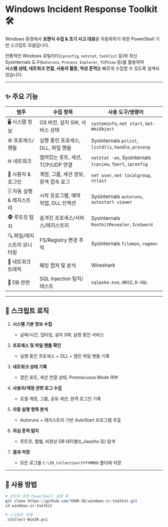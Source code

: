 # Windows Incident Response Toolkit 🛠️  

Windows 환경에서 **포렌식 수집 & 초기 사고 대응**을 자동화하기 위한 PowerShell 기반 스크립트 모음입니다.  

전통적인 Windows 유틸리티(`ipconfig`, `netstat`, `tasklist` 등)와 최신 Sysinternals 도구(`Autoruns`, `Process Explorer`, `TCPView` 등)를 활용하여  
**시스템 상태, 네트워크 연결, 사용자 활동, 악성 흔적**을 빠르게 수집할 수 있도록 설계되었습니다.  

---

## ✨ 주요 기능  

| 범주 | 수집 항목 | 사용 도구/명령어 |
|------|-----------|----------------|
| 🖥 시스템 정보 | OS 버전, 설치 SW, 서비스 상태 | `systeminfo`, `net start`, `Get-WmiObject` |
| ⚙️ 프로세스/핸들 | 실행 중인 프로세스, DLL, 파일 핸들 | Sysinternals `pslist`, `listdlls`, `handle`, `procexp` |
| 🌐 네트워크 | 열려있는 포트, 세션, TCP/UDP 연결 | `netstat -an`, Sysinternals `tcpview`, `fport`, `ipconfig` |
| 👤 사용자 & 로그인 | 계정, 그룹, 세션 정보, 원격 접속 로그 | `net user`, `net localgroup`, `ntlast` |
| 🗄 자동 실행 & 레지스트리 | 시작 프로그램, 예약 작업, DLL 인젝션 | Sysinternals `autoruns`, `autostart viewer` |
| 🕵️ 루트킷 탐지 | 숨겨진 프로세스/서비스/레지스트리 | Sysinternals `RootkitRevealer`, `IceSword` |
| 🔍 파일/레지스트리 모니터링 | FS/Registry 변경 추적 | Sysinternals `filemon`, `regmon` |
| 📡 네트워크 트래픽 | 패킷 캡처 및 분석 | Wireshark |
| 💾 DB 관련 | SQL Injection 탐지/테스트 | `sqlpoke.exe`, `HDSI`, `D-SQL` |

---

## 📂 스크립트 로직  

1. **시스템 기본 정보 수집**  
   - 날짜/시간, 업타임, 설치 SW, 실행 중인 서비스  

2. **프로세스 및 파일 핸들 확인**  
   - 실행 중인 프로세스 + DLL + 열린 파일 핸들 기록  

3. **네트워크 상태 기록**  
   - 열린 포트, 세션 연결 상태, Promiscuous Mode 여부  

4. **사용자/계정 관련 로그 수집**  
   - 로컬 계정, 그룹, 공유 세션, 원격 로그인 기록  

5. **자동 실행 항목 분석**  
   - Autoruns + 레지스트리 기반 AutoStart 프로그램 추출  

6. **의심 흔적 탐지**  
   - 루트킷, 웹쉘, 비정상 DB 테이블(t_Jiaozhu 등) 탐색  

7. **결과 저장**  
   - 모든 로그를 `C:\IR_Collection\YYYYMMDD` 폴더에 저장  

---

## 🚀 사용 방법  

```powershell
# 관리자 권한 PowerShell 실행 후
git clone https://github.com/YOUR-ID/windows-ir-toolkit.git
cd windows-ir-toolkit

# 스크립트 실행
.\Collect-WinIR.ps1
